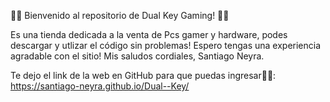  👋👋 Bienvenido al repositorio de Dual Key Gaming! 👋👋

Es una tienda dedicada a la venta de Pcs gamer y hardware, podes descargar y utlizar el código sin problemas!
Espero tengas una experiencia agradable con el sitio! Mis saludos cordiales, Santiago Neyra.

Te dejo el link de la web en GitHub para que puedas ingresar👀👀: https://santiago-neyra.github.io/Dual--Key/ 
